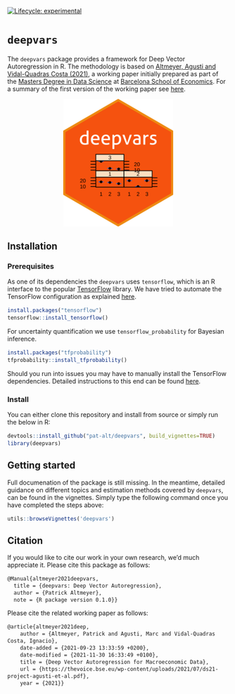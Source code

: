 
<!-- README.md is generated from README.Rmd. Please edit that file -->
<!-- badges: start -->

[![Lifecycle:
experimental](https://img.shields.io/badge/lifecycle-experimental-orange.svg)](https://www.tidyverse.org/lifecycle/#experimental)
<!-- badges: end -->

# `deepvars`

The `deepvars` package provides a framework for Deep Vector
Autoregression in R. The methodology is based on [Altmeyer, Agusti and
Vidal-Quadras Costa
(2021)](https://github.com/pat-alt/deepvarsMacro/blob/main/paper/paper.pdf),
a working paper initially prepared as part of the [Masters Degree in
Data
Science](https://bse.eu/study/masters-programs/data-science-methodology)
at [Barcelona School of Economics](https://bse.eu). For a summary of the
first version of the working paper see
[here](https://thevoice.bse.eu/2021/09/16/deep-vector-autoregression-for-macroeconomic-data/).

<p align="center">
<img src="www/hex.png" style="width: 250px;" />
</p>

## Installation

### Prerequisites

As one of its dependencies the `deepvars` uses `tensorflow`, which is an
R interface to the popular [TensorFlow](https://www.tensorflow.org)
library. We have tried to automate the TensorFlow configuration as
explained
[here](https://rstudio.github.io/reticulate/articles/python_dependencies.html).

``` r
install.packages("tensorflow")
tensorflow::install_tensorflow()
```

For uncertainty quantification we use `tensorflow_probability` for
Bayesian inference.

``` r
install.packages("tfprobability")
tfprobability::install_tfprobability()
```

Should you run into issues you may have to manually install the
TensorFlow dependencies. Detailed instructions to this end can be found
[here](https://tensorflow.rstudio.com/installation/).

### Install

You can either clone this repository and install from source or simply
run the below in R:

``` r
devtools::install_github("pat-alt/deepvars", build_vignettes=TRUE)
library(deepvars)
```

## Getting started

Full documenation of the package is still missing. In the meantime,
detailed guidance on different topics and estimation methods covered by
`deepvars`, can be found in the vignettes. Simply type the following
command once you have completed the steps above:

``` r
utils::browseVignettes('deepvars')
```

## Citation

If you would like to cite our work in your own research, we’d much
appreciate it. Please cite this package as follows:

    @Manual{altmeyer2021deepvars,
      title = {deepvars: Deep Vector Autoregression},
      author = {Patrick Altmeyer},
      note = {R package version 0.1.0}}

Please cite the related working paper as follows:

    @article{altmeyer2021deep,
        author = {Altmeyer, Patrick and Agusti, Marc and Vidal-Quadras Costa, Ignacio},
        date-added = {2021-09-23 13:33:59 +0200},
        date-modified = {2021-11-30 16:33:49 +0100},
        title = {Deep Vector Autoregression for Macroeconomic Data},
        url = {https://thevoice.bse.eu/wp-content/uploads/2021/07/ds21-project-agusti-et-al.pdf},
        year = {2021}}
